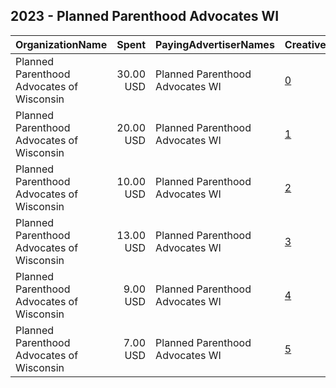 ## 2023 - Planned Parenthood Advocates WI 
|OrganizationName|Spent|PayingAdvertiserNames|CreativeUrls|Impressions|Genders|AgeBrackets|CountryCodes|BillingAddresses|CandidateBallotInformation|
|:---|---:|:---|:---|---:|:---|:---|:---|:---|:---|
|Planned Parenthood Advocates of Wisconsin|30.00 USD|Planned Parenthood Advocates WI|[0](https://www.snap.com/political-ads/asset/48b4a025b9bc000779df437f0eaf82a7a3267ba9068f40a7562425f9d99205f1?mediaType=mp4)|2,571||18+|united states|"302 N Jackson St,Milwaukee,53211,US"|Abortion|
|Planned Parenthood Advocates of Wisconsin|20.00 USD|Planned Parenthood Advocates WI|[1](https://www.snap.com/political-ads/asset/2c3ed85898f1de7ed82777efec485b4dd868fb7897db1fb1e75a4bf17f0d2d05?mediaType=mp4)|1,773||18+|united states|"302 N Jackson St,Milwaukee,53211,US"|Abortion|
|Planned Parenthood Advocates of Wisconsin|10.00 USD|Planned Parenthood Advocates WI|[2](https://www.snap.com/political-ads/asset/cf47405743871e9b5fbc0e05a4c0a1c7836e76bf45428465fad952b325bf38cc?mediaType=mp4)|1,217||18+|united states|"302 N Jackson St,Milwaukee,53211,US"|Abortion|
|Planned Parenthood Advocates of Wisconsin|13.00 USD|Planned Parenthood Advocates WI|[3](https://www.snap.com/political-ads/asset/83b67a343584a988c0220ceb97efa284ea8e38d4830fdd159c52cd2f2aec3916?mediaType=mp4)|1,134||18+|united states|"302 N Jackson St,Milwaukee,53211,US"|Abortion|
|Planned Parenthood Advocates of Wisconsin|9.00 USD|Planned Parenthood Advocates WI|[4](https://www.snap.com/political-ads/asset/95f7a2416fd675e3e31f09515f56f06bab652f2cf3bcc54a48f5e2454faa2988?mediaType=mp4)|858||18+|united states|"302 N Jackson St,Milwaukee,53211,US"|Abortion|
|Planned Parenthood Advocates of Wisconsin|7.00 USD|Planned Parenthood Advocates WI|[5](https://www.snap.com/political-ads/asset/58992ed0f9fbad12c71dd85d227107aa4a033d5cf95d01bf8f343fd936c146a1?mediaType=mp4)|550||18+|united states|"302 N Jackson St,Milwaukee,53211,US"|Abortion|
